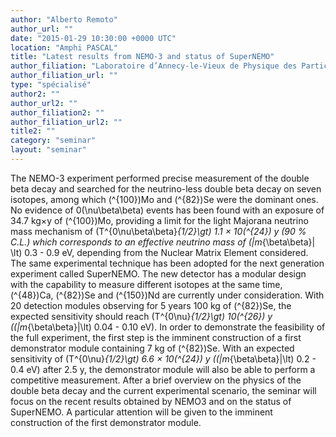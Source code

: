 ```yaml
---
author: "Alberto Remoto"
author_url: ""
date: "2015-01-29 10:30:00 +0000 UTC"
location: "Amphi PASCAL"
title: "Latest results from NEMO-3 and status of SuperNEMO"
author_filiation: "Laboratoire d’Annecy-le-Vieux de Physique des Particules"
author_filiation_url: ""
type: "spécialisé"
author2: ""
author_url2: ""
author_filiation2: ""
author_filiation_url2: ""
title2: ""
category: "seminar" 
layout: "seminar"
---
```

The NEMO-3 experiment performed precise measurement of the double beta decay and searched for the neutrino-less double beta decay on seven isotopes, among which \(^{100}\)Mo and \(^{82}\)Se were the dominant ones. No evidence of 0\(\nu\beta\beta\) events has been found with an exposure of 34.7 kg×y of \(^{100}\)Mo, providing a limit for the light Majorana neutrino mass mechanism of \(T^{0\nu\beta\beta}_{1/2}\gt\) 1.1 × 10\(^{24}\) y (90 % C.L.) which corresponds to an effective neutrino mass of \(|m_{\beta\beta}| \lt\) 0.3 - 0.9 eV, depending from the Nuclear Matrix Element considered. The same experimental technique has been adopted for the next generation experiment called SuperNEMO. The new detector has a modular design with the capability to measure different isotopes at the same time, \(^{48}\)Ca, \(^{82}\)Se and \(^{150}\)Nd are currently under consideration. With 20 detection modules observing for 5 years 100 kg of \(^{82}\)Se, the expected sensitivity should reach \(T^{0\nu}_{1/2}\gt\) 10\(^{26}\) y (\(|m_{\beta\beta}|\lt\) 0.04 - 0.10 eV). In order to demonstrate the feasibility of the full experiment, the first step is the imminent construction of a first demonstrator module containing 7 kg of \(^{82}\)Se. With an expected sensitivity of \(T^{0\nu}_{1/2}\gt\) 6.6 × 10\(^{24}\) y (\(|m_{\beta\beta}|\lt\) 0.2 - 0.4 eV) after 2.5 y, the demonstrator module will also be able to perform a competitive measurement. After a brief overview on the physics of the double beta decay and the current experimental scenario, the seminar will focus on the recent results obtained by NEMO3 and on the status of SuperNEMO. A particular attention will be given to the imminent construction of the first demonstrator module.
